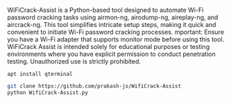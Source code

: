 WiFiCrack-Assist is a Python-based tool designed to automate Wi-Fi password cracking tasks using airmon-ng, airodump-ng, aireplay-ng, and aircrack-ng. This tool simplifies intricate setup steps, making it quick and convenient to initiate Wi-Fi password cracking processes.
mportant: Ensure you have a Wi-Fi adapter that supports monitor mode before using this tool.
WiFiCrack Assist is intended solely for educational purposes or testing environments where you have explicit permission to conduct penetration testing. Unauthorized use is strictly prohibited.


`apt install qterminal`

```bash
git clone https://github.com/prakash-js/WifiCrack-Assist
python WifiCrack-Assist.py
